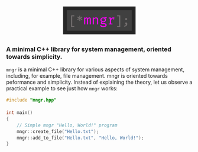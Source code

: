 <p align="center">
<img src="images/mngr-logo.png" width="208" height="79" style="text-align: center" />
</p>

### A minimal C++ library for system management, oriented towards simplicity.

`mngr` is a minimal C++ library for various aspects of system management, including, for example, file management. mngr is oriented towards peformance and simplicity. Instead of explaining the theory, let us observe a practical example to see just how `mngr` works:

```c++
#include "mngr.hpp"

int main()
{
	// Simple mngr "Hello, World!" program
	mngr::create_file("Hello.txt");
	mngr::add_to_file("Hello.txt", "Hello, World!");
}
```
